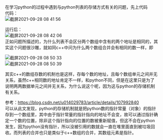 在学习python的过程中遇到与python列表的存储方式有关的问题，先上代码</br>
代码：</br>
![截屏2021-09-28 08 41 56](https://user-images.githubusercontent.com/74129445/135003996-49df9de8-d5e3-4ca7-a378-124dc8d8de46.png)</br>

运行后：</br>
![截屏2021-09-28 08 42 06](https://user-images.githubusercontent.com/74129445/135004003-00510d63-4040-446b-acd0-a8b6bcae7782.png)</br>
正如问题所描述的，为什么列表不会区分两个数组中含有的两个地址是相同的，其实这个问题很沙雕，就如同c++中问为什么两个数组合并会有相同的数一样，即

![截屏2021-09-28 08 50 33](https://user-images.githubusercontent.com/74129445/135004515-65eeef35-bd8c-432a-9ac5-05041d55754e.png)</br>
![截屏2021-09-28 08 50 39](https://user-images.githubusercontent.com/74129445/135004520-ca1d1e8b-c5e4-4e93-ab99-2858144efd8c.png)</br>

其实c++的数组存数的机制也是这样，存每个数的地址，且每个数组单元之间并无关系，虽然c++相同数的地址肯定不一样，和python不同，但是在这里只是为了说明两两数据单元之间并无关系，为什么说这个呢，因为这与python的存储机制有关系。</br>

参考：https://blog.csdn.net/u014029783/article/details/107992840</br>
可以从此文发现，python的存储机制就是把python数的指针常量（对象）的指针存到一个数组里，其中由于指针常量的指针指向的地址不会变，故可以通过指针确定一个数的位置，除非这个指针指向的位置的数被重新赋值，但这不会在python发生，因为python没有指针，所以没被引用的数就会一直在堆里面直到被垃圾回收。而列表的合并也只是类似于c++数组的合并，其数组元素是指针。
